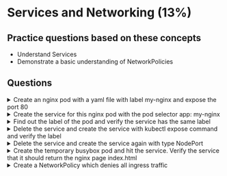# Services and Networking (13%)

## Practice questions based on these concepts

* Understand Services
* Demonstrate a basic understanding of NetworkPolicies

## Questions


<details><summary>Create an nginx pod with a yaml file with label my-nginx and expose the port 80</summary>
<p>

```
kubectl run nginx --image=nginx --restart=Never --port=80 --dry-run -o yaml > nginx.yaml

// edit the label app: my-nginx and create the pod
apiVersion: v1
kind: Pod
metadata:
  creationTimestamp: null
  labels:
    app: my-nginx
  name: nginx
spec:
  containers:
  - image: nginx
    name: nginx
    ports:
    - containerPort: 80
    resources: {}
  dnsPolicy: ClusterFirst
  restartPolicy: Never
status: {}

kubectl create -f nginx.yaml
```
</p>
</details>


<details><summary>Create the service for this nginx pod with the pod selector app: my-nginx</summary>
<p>

```
// create the below service
apiVersion: v1
kind: Service
metadata:
  name: my-service
spec:
  selector:
    app: my-nginx
  ports:
    - protocol: TCP
      port: 80
      targetPort: 9376

kubectl create -f nginx-svc.yaml
```
</p>
</details>


<details><summary>Find out the label of the pod and verify the service has the same label</summary>
<p>

```
// get the pod with labels
kubectl get po nginx --show-labels

// get the service and chekc the selector column
kubectl get svc my-service -o wide
```
</p>
</details>


<details><summary>Delete the service and create the service with kubectl expose command and verify the label</summary>
<p>

```
// delete the service
kubectl delete svc my-service

// create the service again
kubectl expose po nginx --port=80 --target-port=9376

// verify the label
kubectl get svc -l app=my-nginx
```
</p>
</details>


<details><summary>Delete the service and create the service again with type NodePort</summary>
<p>

```
// delete the service
kubectl delete svc nginx

// create service with expose command
kubectl expose po nginx --port=80 --type=NodePort
```
</p>
</details>


<details><summary>Create the temporary busybox pod and hit the service. Verify the service that it should return the nginx page index.html</summary>
<p>

```
// get the clusterIP from this command
kubectl get svc nginx -o wide

// create temporary busybox to check the nodeport
kubectl run busybox --image=busybox --restart=Never -it --rm -- wget -o- <Cluster IP>:80
```
</p>
</details>


<details><summary>Create a NetworkPolicy which denies all ingress traffic</summary>
<p>

```
apiVersion: networking.k8s.io/v1
kind: NetworkPolicy
metadata:
  name: default-deny
spec:
  podSelector: {}
  policyTypes:
  - Ingress
```
</p>
</details>
